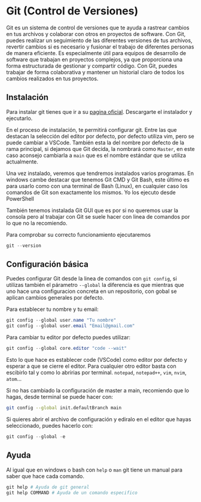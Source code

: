 # Git (Control de Versiones)

Git es un sistema de control de versiones que te ayuda a rastrear cambios en tus archivos y colaborar con otros en proyectos de software.
Con Git, puedes realizar un seguimiento de las diferentes versiones de tus archivos, revertir cambios si es necesario y fusionar el trabajo de diferentes personas de manera eficiente.
Es especialmente útil para equipos de desarrollo de software que trabajan en proyectos complejos, ya que proporciona una forma estructurada de gestionar y compartir código.
Con Git, puedes trabajar de forma colaborativa y mantener un historial claro de todos los cambios realizados en tus proyectos.

## Instalación

Para instalar git tienes que ir a su [pagina oficial](https://git-scm.com/). Descargarte el instalador y ejecutarlo.

En el proceso de instalación, te permitirá configurar git. Entre las que destacan la selección del editor por defecto, por defecto utiliza vim, pero se puede cambiar a VSCode.
También esta la del nombre por defecto de la rama principal, si dejamos que Git decida, la nombrará como `Master`, en este caso aconsejo cambiarla a `main` que es el nombre estándar que se utiliza actualmente.

Una vez instalado, veremos que tendremos instalados varios programas. En windows cambe destacar que tenemos Git CMD y Git Bash, este último es para usarlo como con una terminal de Bash (Linux), en cualquier caso los comandos de Git son exactamente los mismos. Yo los ejecuto desde PowerShell

También tenemos instalada Git GUI que es por si no queremos usar la consola pero al trabajar con Git se suele hacer con linea de comandos por lo que no la recomiendo.

Para comprobar su correcto funcionamiento ejecutaremos

```powershell
git --version
```

## Configuración básica

Puedes configurar Git desde la linea de comandos con `git config`, si utilizas también el párametro `--global` la diferencia es que mientras que uno hace una configuracion concreta en un repositorio, con gobal se aplican cambios generales por defecto.

Para establecer tu nombre y tu email:

```powershell
git config --global user.name "Tu nombre"
git config --global user.email "Email@gmail.com"
```

Para cambiar tu editor por defecto puedes utilizar:

```powershell
git config --global core.editor "code --wait"
```

Esto lo que hace es establecer code (VSCode) como editor por defecto y esperar a que se cierre el editor.
Para cualquier otro editor basta con escibirlo tal y como lo abririas por terminal. `notepad`, `notepad++`, `vim`, `nvim`, `atom`...

Si no has cambiado la configuración de master a main, recomiendo que lo hagas, desde terminal se puede hacer con:

```bash
git config --global init.defaultBranch main
```

Si quieres abrir el archivo de configuración y ediralo en el editor que hayas seleccionado, puedes hacerlo con:

```powershell
git config --global -e
```

## Ayuda

Al igual que en windows o bash con `help` o `man` git tiene un manual para saber que hace cada comando.

```powershell
git help # Ayuda de git general
git help COMMAND # Ayuda de un comando especifico
```

